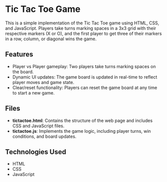 # Tic Tac Toe Game

This is a simple implementation of the Tic Tac Toe game using HTML, CSS, and JavaScript. Players take turns marking spaces in a 3x3 grid with their respective markers (X or O), and the first player to get three of their markers in a row, column, or diagonal wins the game.

## Features

- Player vs Player gameplay: Two players take turns marking spaces on the board.
- Dynamic UI updates: The game board is updated in real-time to reflect player moves and game state.
- Clear/reset functionality: Players can reset the game board at any time to start a new game.


## Files

- **tictactoe.html**: Contains the structure of the web page and includes CSS and JavaScript files.
- **tictactoe.js**: Implements the game logic, including player turns, win conditions, and board updates.

## Technologies Used

- HTML
- CSS
- JavaScript

